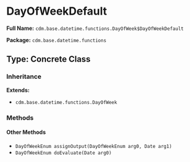 # DayOfWeekDefault

**Full Name:** `cdm.base.datetime.functions.DayOfWeek$DayOfWeekDefault`

**Package:** `cdm.base.datetime.functions`

## Type: Concrete Class

### Inheritance

**Extends:**
- `cdm.base.datetime.functions.DayOfWeek`

### Methods

#### Other Methods

- `DayOfWeekEnum assignOutput(DayOfWeekEnum arg0, Date arg1)`
- `DayOfWeekEnum doEvaluate(Date arg0)`

